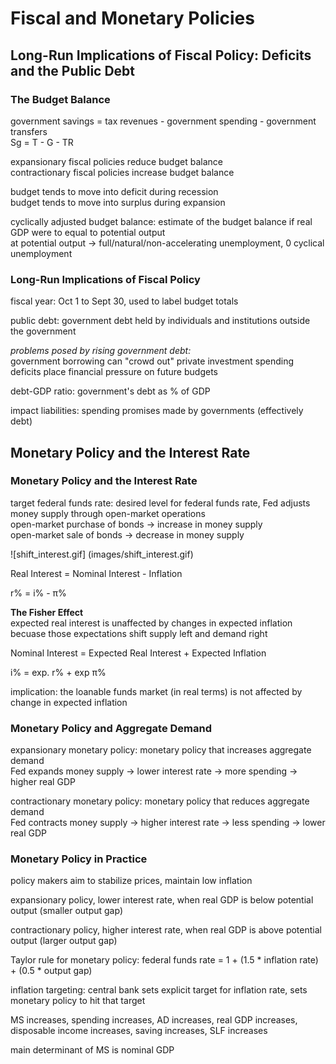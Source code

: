 # Fiscal and Monetary Policies

## Long-Run Implications of Fiscal Policy: Deficits and the Public Debt

### The Budget Balance

government savings = tax revenues - government spending - government transfers  
Sg = T - G - TR

expansionary fiscal policies reduce budget balance  
contractionary fiscal policies increase budget balance  

budget tends to move into deficit during recession  
budget tends to move into surplus during expansion

cyclically adjusted budget balance: estimate of the budget balance if real GDP were to equal to potential output  
at potential output -> full/natural/non-accelerating unemployment, 0 cyclical unemployment

### Long-Run Implications of Fiscal Policy

fiscal year: Oct 1 to Sept 30, used to label budget totals

public debt: government debt held by individuals and institutions outside the government

*problems posed by rising government debt:*  
government borrowing can "crowd out" private investment spending  
deficits place financial pressure on future budgets

debt-GDP ratio: government's debt as % of GDP

impact liabilities: spending promises made by governments (effectively debt)

## Monetary Policy and the Interest Rate

### Monetary Policy and the Interest Rate

target federal funds rate: desired level for federal funds rate, Fed adjusts money supply through open-market operations  
open-market purchase of bonds -> increase in money supply  
open-market sale of bonds -> decrease in money supply

![shift_interest.gif] (images/shift_interest.gif)

Real Interest = Nominal Interest - Inflation

r% = i% - &pi;%

**The Fisher Effect**  
expected real interest is unaffected by changes in expected inflation  
becuase those expectations shift supply left and demand right  

Nominal Interest = Expected Real Interest + Expected Inflation  

i% = exp. r% + exp &pi;%  

implication: the loanable funds market (in real terms) is not affected by change in expected inflation  

### Monetary Policy and Aggregate Demand

expansionary monetary policy: monetary policy that increases aggregate demand  
Fed expands money supply -> lower interest rate -> more spending -> higher real GDP

contractionary monetary policy: monetary policy that reduces aggregate demand  
Fed contracts money supply -> higher interest rate -> less spending -> lower real GDP

### Monetary Policy in Practice

policy makers aim to stabilize prices, maintain low inflation

expansionary policy, lower interest rate, when real GDP is below potential output (smaller output gap)

contractionary policy, higher interest rate, when real GDP is above potential output (larger output gap)

Taylor rule for monetary policy: federal funds rate = 1 + (1.5 * inflation rate) + (0.5 * output gap)

inflation targeting: central bank sets explicit target for inflation rate, sets monetary policy to hit that target

MS increases, spending increases, AD increases, real GDP increases, disposable income increases, saving increases, SLF increases

main determinant of MS is nominal GDP
